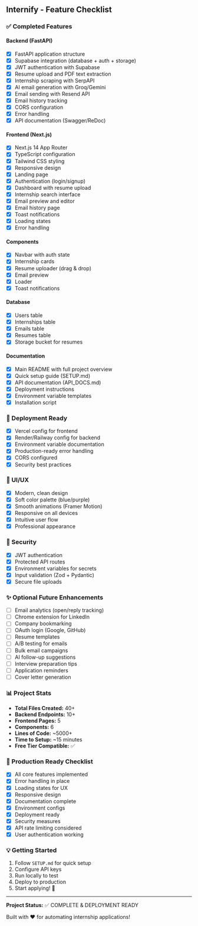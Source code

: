 ## Internify - Feature Checklist

### ✅ Completed Features

#### Backend (FastAPI)
- [x] FastAPI application structure
- [x] Supabase integration (database + auth + storage)
- [x] JWT authentication with Supabase
- [x] Resume upload and PDF text extraction
- [x] Internship scraping with SerpAPI
- [x] AI email generation with Groq/Gemini
- [x] Email sending with Resend API
- [x] Email history tracking
- [x] CORS configuration
- [x] Error handling
- [x] API documentation (Swagger/ReDoc)

#### Frontend (Next.js)
- [x] Next.js 14 App Router
- [x] TypeScript configuration
- [x] Tailwind CSS styling
- [x] Responsive design
- [x] Landing page
- [x] Authentication (login/signup)
- [x] Dashboard with resume upload
- [x] Internship search interface
- [x] Email preview and editor
- [x] Email history page
- [x] Toast notifications
- [x] Loading states
- [x] Error handling

#### Components
- [x] Navbar with auth state
- [x] Internship cards
- [x] Resume uploader (drag & drop)
- [x] Email preview
- [x] Loader
- [x] Toast notifications

#### Database
- [x] Users table
- [x] Internships table
- [x] Emails table
- [x] Resumes table
- [x] Storage bucket for resumes

#### Documentation
- [x] Main README with full project overview
- [x] Quick setup guide (SETUP.md)
- [x] API documentation (API_DOCS.md)
- [x] Deployment instructions
- [x] Environment variable templates
- [x] Installation script

### 🚀 Deployment Ready
- [x] Vercel config for frontend
- [x] Render/Railway config for backend
- [x] Environment variable documentation
- [x] Production-ready error handling
- [x] CORS configured
- [x] Security best practices

### 🎨 UI/UX
- [x] Modern, clean design
- [x] Soft color palette (blue/purple)
- [x] Smooth animations (Framer Motion)
- [x] Responsive on all devices
- [x] Intuitive user flow
- [x] Professional appearance

### 🔐 Security
- [x] JWT authentication
- [x] Protected API routes
- [x] Environment variables for secrets
- [x] Input validation (Zod + Pydantic)
- [x] Secure file uploads

### ✨ Optional Future Enhancements
- [ ] Email analytics (open/reply tracking)
- [ ] Chrome extension for LinkedIn
- [ ] Company bookmarking
- [ ] OAuth login (Google, GitHub)
- [ ] Resume templates
- [ ] A/B testing for emails
- [ ] Bulk email campaigns
- [ ] AI follow-up suggestions
- [ ] Interview preparation tips
- [ ] Application reminders
- [ ] Cover letter generation

### 📊 Project Stats
- **Total Files Created:** 40+
- **Backend Endpoints:** 10+
- **Frontend Pages:** 5
- **Components:** 6
- **Lines of Code:** ~5000+
- **Time to Setup:** ~15 minutes
- **Free Tier Compatible:** ✅

### 🎯 Production Ready Checklist
- [x] All core features implemented
- [x] Error handling in place
- [x] Loading states for UX
- [x] Responsive design
- [x] Documentation complete
- [x] Environment configs
- [x] Deployment ready
- [x] Security measures
- [x] API rate limiting considered
- [x] User authentication working

### 💡 Getting Started
1. Follow `SETUP.md` for quick setup
2. Configure API keys
3. Run locally to test
4. Deploy to production
5. Start applying! 🎯

---

**Project Status:** ✅ COMPLETE & DEPLOYMENT READY

Built with ❤️ for automating internship applications!
